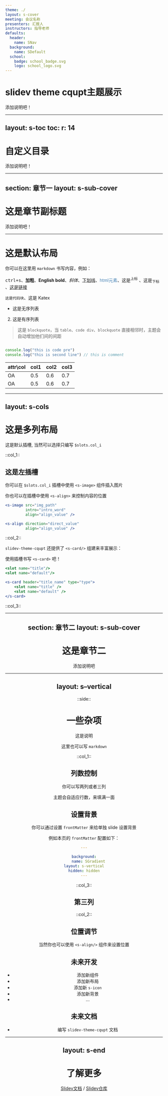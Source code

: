 ```yaml
---
theme: ./
layout: s-cover
meeting: 会议名称
presenters: 汇报人
instructors: 指导老师
defaults:
  header:
    name: SNav
  background:
    name: SDefault
  school:
    badge: school_badge.svg
    logo: school_logo.svg
---
```


# slidev theme cqupt主题展示
添加说明吧！

---
layout: s-toc
toc: 
    r: 14
---

# 自定义目录
添加说明吧！

---
section: 章节一
layout: s-sub-cover
---

# 这是章节副标题
添加说明吧！

---

# 这是默认布局

你可以在这里用 `markdown` 书写内容，例如：

<kbd>ctrl+s</kbd>、**加粗**、**English bold**、_斜体_、<u>下划线</u>、<span style="color: steelblue">html元素</span>、这是<sup>上标</sup> 、这是<sub>下标</sub> 、[这是链接](https://www.baidu.com)

`这是代码块`、$\text{这是 Katex}$

* 这是无序列表
2. 这是有序列表
> 这是 `blockquote`，当 `table`、`code div`、`blockquote` 直接相邻时，主题会自动增加他们间的间距

```js

console.log("this is code pre")
console.log("this is second line") // this is comment

```

| attr\col  | col1 | col2 | col3 |
|-----------|------|------|------|
| $\text{OA}$ | 0.5  | 0.6  | 0.7  |
| $\text{OA}$ | 0.5  | 0.6  | 0.7  |

---
layout: s-cols
---

# 这是多列布局

这是默认插槽, 当然可以选择只编写 `$slots.col_i`

::col_1::

## 这是左插槽

你可以在 `$slots.col_i` 插槽中使用 `<s-image>` 组件插入图片

你也可以在插槽中使用 `<s-align>` 来控制内容的位置

```jsx
<s-image src="img_path" 
         intro="intro_word" 
         align="align_value" />

<s-align direction="direct_value"
         align="align_value" />
```

::col_2::

<SAlign direction="vertical" align="start">

`slidev-theme-cqupt` 还提供了 `<s-card/>` 组建来丰富展示：

<s-card header="这是 header" type="warning">

使用插槽书写 `<s-card>` 吧！
```jsx
<slot name="title"/>
<slot name="default"/>
```
</s-card>

```jsx
<s-card header="title_name" type="type">
    <slot name="title" />
    <slot name="default" />
</s-card>
```
</SAlign>

::col_3::

<SImage src="test/week_9_ontology.jpg" intro="这是右插槽" align="center"/>

---
section: 章节二
layout: s-sub-cover
---
# 这是章节二

添加说明吧

---
layout: s–vertical
---
::side::

# 一些杂项
这是说明

这里也可以写 `markdown`

::col_1::

## 列数控制
你可以写两列或者三列

主题会自适应行数，来填满一面

## 设置背景

你可以通过设置 `frontMatter` 来给单独 slide 设置背景

例如本页的 `frontMatter` 配置如下：

```yaml
---

background:
    name: SGradient
layout: s-vertical
hidden: hidden
---
```

::col_3::

<SAlign direction="vertical" align="center">

## 第三列

</SAlign>

::col_2::

## 位置调节

当然你也可以使用 `<s-align/>` 组件来设置位置

## 未来开发

* 添加新组件
* 添加新布局
* 添加新 `s-icon`
* 添加新背景
* ...

## 未来文档

* 编写 `slidev-theme-cqupt` 文档

---
layout: s-end
---
# 了解更多

[Slidev文档](https://sli.dev) / [Slidev仓库](https://github.com/slidevjs/slidev)
